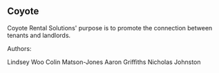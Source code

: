 ## Coyote

Coyote Rental Solutions' purpose is to promote the connection between tenants and landlords.

Authors:

Lindsey Woo
Colin Matson-Jones
Aaron Griffiths
Nicholas Johnston
